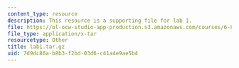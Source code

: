 ```yaml
---
content_type: resource
description: This resource is a supporting file for lab 1.
file: https://ol-ocw-studio-app-production.s3.amazonaws.com/courses/6-830-database-systems-fall-2010/7d9dc86ab8b3f2bd03d6c41a4e9ae5b4_lab1.tar.gz
file_type: application/x-tar
resourcetype: Other
title: lab1.tar.gz
uid: 7d9dc86a-b8b3-f2bd-03d6-c41a4e9ae5b4
---
```

